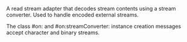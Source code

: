 A read stream adapter that decodes stream contents using a stream converter. Used to handle encoded external streams.

The class  #on: and #on:streamConverter: instance creation messages accept character and binary streams.